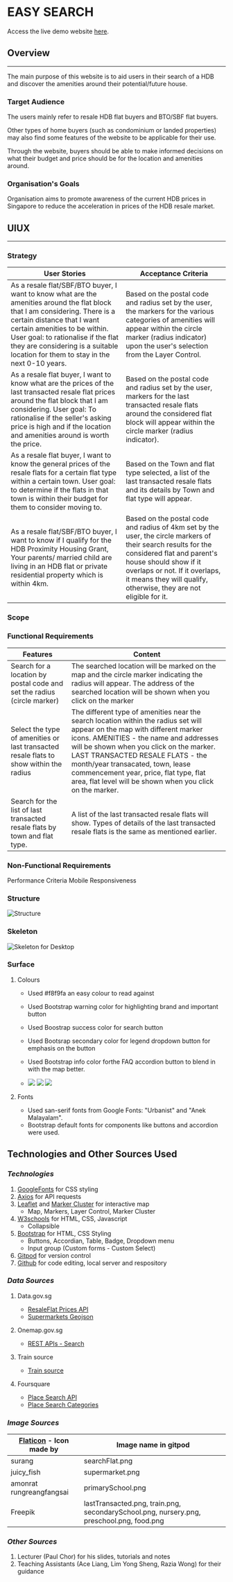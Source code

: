 # **EASY SEARCH**
 
Access the live demo website [here]().


## **Overview**
---

The main purpose of this website is to aid users in their search of a HDB and discover the amenities around their potential/future house.

### **Target Audience**

The users mainly refer to resale HDB flat buyers and BTO/SBF flat buyers. 

Other types of home buyers (such as condominium or landed properties) may also find some features of the website to be applicable for their use.

Through the website, buyers should be able to make informed decisions on what their budget and price should be for the location and amenities around.

### **Organisation's Goals**

Organisation aims to promote awareness of the current HDB prices in Singapore to reduce the acceleration in prices of the HDB resale market. 

## **UIUX**
---
### **Strategy**

| User Stories | Acceptance Criteria | 
| ----------- | ----------- |
| As a resale flat/SBF/BTO buyer, I want to know what are the amenities around the flat block that I am considering. There is a certain distance that I want certain amenities to be within. User goal: to rationalise if the flat they are considering is a suitable location for them to stay in the next 0-10 years. | Based on the postal code and radius set by the user, the markers for the various categories of amenities will appear within the circle marker (radius indicator) upon the user's selection from the Layer Control.|
| As a resale flat buyer, I want to know what are the prices of the last transacted resale flat prices around the flat block that I am considering. User goal: To rationalise if the seller's asking price is high and if the location and amenities around is worth the price. | Based on the postal code and radius set by the user, markers for the last transacted resale flats around the considered flat block will appear within the circle marker (radius indicator).|
| As a resale flat buyer, I want to know the general prices of the resale flats for a certain flat type within a certain town. User goal: to determine if the flats in that town is within their budget for them to consider moving to. | Based on the Town and flat type selected, a list of the last transacted resale flats and its details by Town and flat type will appear. |
| As a resale flat/SBF/BTO buyer, I want to know if I qualify for the HDB Proximity Housing Grant, Your parents/ married child are living in an HDB flat or private residential property which is within 4km. | Based on the postal code and radius of 4km set by the user, the circle markers of their search results for the considered flat and parent's house should show if it overlaps or not. If it overlaps, it means they will qualify, otherwise, they are not eligible for it. |As part of HDB's Board, I am concerned with the fast increasing prices of resale HDB flats. User goal: to slow the growth of resale flat prices by allowing users to gain awareness of the general price paid by others in mature and non-mature estates.| Provide last transacted resale flat details (such as price, flat area etc) around their considered flat or by town and flat type. |

### **Scope**

### **Functional Requirements**

| Features | Content | 
| ----------- | ----------- |
|  Search for a location by postal code and set the radius (circle marker) | The searched location will be marked on the map and the circle marker indicating the radius will appear. The address of the searched location will be shown when you click on the marker |
|  Select the type of amenities or last transacted resale flats to show within the radius | The different type of amenities near the search location within the radius set will appear on the map with different marker icons. AMENITIES - the name and addresses will be shown when you click on the marker. LAST TRANSACTED RESALE FLATS - the month/year transacated, town, lease commencement year, price, flat type, flat area, flat level will be shown when you click on the marker.|
| Search for the list of last transacted resale flats by town and flat type. | A list of the last transacted resale flats will show. Types of details of the last transacted resale flats is the same as mentioned earlier.|

### **Non-Functional Requirements**
Performance Criteria
Mobile Responsiveness

### **Structure**

![Structure](images-folder/structure.jpg)

### **Skeleton**

![Skeleton for Desktop](images-folder/skeleton.jpg)

### **Surface**

1. Colours
    - Used #f8f9fa an easy colour to read against
    - Used Bootstrap warning color for highlighting brand and important button
    - Used Boostrap success color for search button
    - Used Bootsrap secondary color for legend dropdown button for emphasis on the button
    - Used Bootstrap info color forthe FAQ accordion button to blend in with the map better.


    - ![](images-folder/f8f9fa.png) ![](images-folder/bootstrapColor2.png) ![](images-folder/bootstrapColor1.png)

2. Fonts
   - Used san-serif fonts from Google Fonts: "Urbanist" and "Anek Malayalam".
   - Bootstrap default fonts for components like buttons and accordion were used.

## **Technologies and Other Sources Used**

### **_Technologies_**
1. [GoogleFonts](https://fonts.google.com/) for CSS styling
2. [Axios](https://cdnjs.com/libraries/axios) for API requests
3. [Leaflet](https://leafletjs.com/examples/quick-start/) and [Marker Cluster](https://github.com/Leaflet/Leaflet.markercluster) for interactive map
   - Map, Markers, Layer Control, Marker Cluster
4. [W3schools](https://www.w3schools.com/) for HTML, CSS, Javascript
    - Collapsible
5. [Bootstrap](https://getbootstrap.com/docs/5.2/getting-started/introduction/) for HTML, CSS Styling
    - Buttons, Accordian, Table, Badge, Dropdown menu
    - Input group (Custom forms - Custom Select)
6. [Gitpod](https://gitpod.io/workspaces) for version control
7. [Github]() for code editing, local server and respository

### **_Data Sources_**

1. Data.gov.sg
   - [ResaleFlat Prices API](https://data.gov.sg/dataset/resale-flat-prices)
   - [Supermarkets Geojson](https://data.gov.sg/dataset/supermarkets)

2. Onemap.gov.sg
   - [REST APIs - Search](https://www.onemap.gov.sg/docs/#onemap-rest-apis)

3. Train source
   - [Train source]()

4. Foursquare
   - [Place Search API](https://developer.foursquare.com/reference/place-search)
   - [Place Search Categories](https://developer.foursquare.com/docs/categories)

### **_Image Sources_**

|[Flaticon](https://www.flaticon.com/free-icons/) - Icon made by | Image name in gitpod |
| ---------------- | ----------- |
| surang | searchFlat.png |
| juicy_fish | supermarket.png|
| amonrat rungreangfangsai | primarySchool.png|
| Freepik | lastTransacted.png, train.png, secondarySchool.png, nursery.png, preschool.png, food.png|

### **_Other Sources_**
1. Lecturer (Paul Chor) for his slides, tutorials and notes
2. Teaching Assistants (Ace Liang, Lim Yong Sheng, Razia Wong) for their guidance
